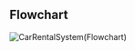 ## Flowchart

![CarRentalSystem(Flowchart)](https://user-images.githubusercontent.com/42509490/160599568-2c1dfbc6-69d6-40ac-beb4-c1992d4352f7.png)
